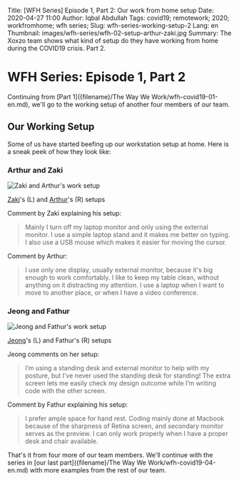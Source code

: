 Title: [WFH Series] Episode 1, Part 2: Our work from home setup
Date: 2020-04-27 11:00
Author: Iqbal Abdullah
Tags: covid19; remotework; 2020; workfromhome; wfh series;
Slug: wfh-series-working-setup-2
Lang: en
Thumbnail: images/wfh-series/wfh-02-setup-arthur-zaki.jpg
Summary: The Xoxzo team shows what kind of setup do they have working from home during the COVID19 crisis. Part 2.

# WFH Series: Episode 1, Part 2

Continuing from [Part 1]({filename}/The Way We Work/wfh-covid19-01-en.md), we'll
go to the working setup of another four members of our team.

## Our Working Setup

Some of us have started beefing up our workstation setup at home. Here is a
sneak peek of how they look like:

### Arthur and Zaki

![Zaki and Arthur's work setup]({filename}/images/wfh-series/wfh-02-setup-arthur-zaki.jpg)

[Zaki](/author/zaki-akhmad.html)'s (L) and [Arthur](/author/arthur-sultanbekov.html)'s (R) setups

Comment by Zaki explaining his setup:
> Mainly I turn off my laptop monitor and only using the external monitor. I use a simple laptop
> stand and it makes me better on typing. I also use a USB mouse which makes it easier for
> moving the cursor.

Comment by Arthur:
> I use only one display, usually external monitor, because it's big enough to work comfortably.
> I like to keep my table clean, without anything on it distracting my attention.
> I use a laptop when I want to move to another place, or when I have a video conference.

### Jeong and Fathur

![Jeong and Fathur's work setup]({filename}/images/wfh-series/wfh-02-setup-fathur-jeong.jpg)

[Jeong](/author/hyejeong-park.html)'s (L) and Fathur's (R) setups

Jeong comments on her setup:
> I’m using a standing desk and external monitor to help with my posture, but I’ve never used the standing desk for standing!
> The extra screen lets me easily check my design outcome while I’m writing code with the other screen.

Comment by Fathur explaining his setup:
> I prefer ample space for hand rest. Coding mainly done at Macbook because of the sharpness
> of Retina screen, and secondary monitor serves as the preview. I can only work properly
> when I have a proper desk and chair available.

That's it from four more of our team members. We'll continue with the series in [our last part]({filename}/The Way We Work/wfh-covid19-04-en.md) with more examples from the rest of our team.
